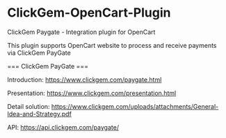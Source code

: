 # ClickGem-OpenCart-Plugin
ClickGem Paygate - Integration plugin for OpenCart

This plugin supports OpenCart website to process and receive payments via ClickGem PayGate

=== ClickGem PayGate ===

Introduction: https://www.clickgem.com/paygate.html

Presentation: https://www.clickgem.com/presentation.html

Detail solution: https://www.clickgem.com/uploads/attachments/General-Idea-and-Strategy.pdf

API: https://api.clickgem.com/paygate/
